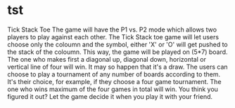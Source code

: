 # tst
Tick Stack Toe
The game will have the P1 vs. P2 mode which allows two players to play against each other. The Tick Stack toe game
will let users choose only the coloumn and the symbol, either 'X' or 'O' will get pushed to the stack of the coloumn.
This way, the game will be played on (5*7) board. The one who makes first a diagonal up, diagonal down, horizontal or 
vertical line of four will win. It may so happen that it's a draw. The users can choose to play a tournament of any 
number of boards according to them. It's their choice, for example, if they choose a four game tournament. 
The one who wins maximum of the four games in total will win. You think you figured it out? Let the game decide it 
when you play it with your friend. 
